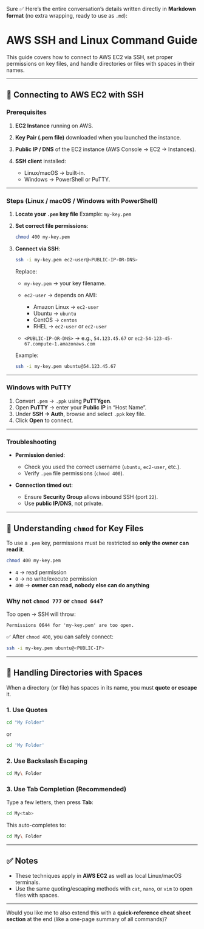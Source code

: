 Sure ✅ Here’s the entire conversation’s details written directly in **Markdown format** (no extra wrapping, ready to use as `.md`):

# AWS SSH and Linux Command Guide

This guide covers how to connect to AWS EC2 via SSH, set proper permissions on key files, and handle directories or files with spaces in their names.

---

## 🔑 Connecting to AWS EC2 with SSH

### Prerequisites

1. **EC2 Instance** running on AWS.
2. **Key Pair (.pem file)** downloaded when you launched the instance.
3. **Public IP / DNS** of the EC2 instance (AWS Console → EC2 → Instances).
4. **SSH client** installed:

   * Linux/macOS → built-in.
   * Windows → PowerShell or PuTTY.

---

### Steps (Linux / macOS / Windows with PowerShell)

1. **Locate your `.pem` key file**
   Example: `my-key.pem`

2. **Set correct file permissions**:

   ```bash
   chmod 400 my-key.pem
   ```

3. **Connect via SSH**:

   ```bash
   ssh -i my-key.pem ec2-user@<PUBLIC-IP-OR-DNS>
   ```

   Replace:

   * `my-key.pem` → your key filename.
   * `ec2-user` → depends on AMI:

     * Amazon Linux → `ec2-user`
     * Ubuntu → `ubuntu`
     * CentOS → `centos`
     * RHEL → `ec2-user` or `ec2-user`
   * `<PUBLIC-IP-OR-DNS>` → e.g., `54.123.45.67` or `ec2-54-123-45-67.compute-1.amazonaws.com`

   Example:

   ```bash
   ssh -i my-key.pem ubuntu@54.123.45.67
   ```

---

### Windows with PuTTY

1. Convert `.pem` → `.ppk` using **PuTTYgen**.
2. Open **PuTTY** → enter your **Public IP** in “Host Name”.
3. Under **SSH → Auth**, browse and select `.ppk` key file.
4. Click **Open** to connect.

---

### Troubleshooting

* **Permission denied**:

  * Check you used the correct username (`ubuntu`, `ec2-user`, etc.).
  * Verify `.pem` file permissions (`chmod 400`).

* **Connection timed out**:

  * Ensure **Security Group** allows inbound SSH (port `22`).
  * Use **public IP/DNS**, not private.

---

## 🔐 Understanding `chmod` for Key Files

To use a `.pem` key, permissions must be restricted so **only the owner can read it**.

```bash
chmod 400 my-key.pem
```

* `4` → read permission
* `0` → no write/execute permission
* `400` → **owner can read, nobody else can do anything**

### Why not `chmod 777` or `chmod 644`?

Too open → SSH will throw:

```
Permissions 0644 for 'my-key.pem' are too open.
```

✅ After `chmod 400`, you can safely connect:

```bash
ssh -i my-key.pem ubuntu@<PUBLIC-IP>
```

---

## 📂 Handling Directories with Spaces

When a directory (or file) has spaces in its name, you must **quote or escape** it.

### 1. Use Quotes

```bash
cd "My Folder"
```

or

```bash
cd 'My Folder'
```

### 2. Use Backslash Escaping

```bash
cd My\ Folder
```

### 3. Use Tab Completion (Recommended)

Type a few letters, then press **Tab**:

```bash
cd My<tab>
```

This auto-completes to:

```bash
cd My\ Folder
```

---

## ✅ Notes

* These techniques apply in **AWS EC2** as well as local Linux/macOS terminals.
* Use the same quoting/escaping methods with `cat`, `nano`, or `vim` to open files with spaces.

---

Would you like me to also extend this with a **quick-reference cheat sheet section** at the end (like a one-page summary of all commands)?

